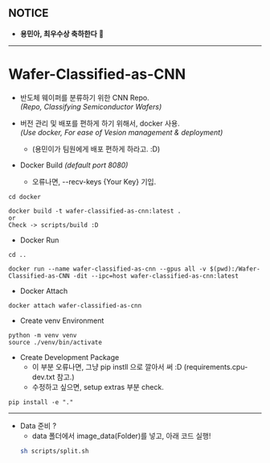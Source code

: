 ## NOTICE
- <b>용민아, 최우수상 축하한다</b> 👋  

<hr>

# Wafer-Classified-as-CNN

- 반도체 웨이퍼를 분류하기 위한 CNN Repo.<br>
*(Repo, Classifying Semiconductor Wafers)*

- 버전 관리 및 배포를 편하게 하기 위해서, docker 사용.<br>
*(Use docker, For ease of Vesion management & deployment)*
    - (용민이가 팀원에게 배포 편하게 하라고. :D)

- Docker Build *(default port 8080)*
    - 오류나면, --recv-keys {Your Key} 기입.
```
cd docker

docker build -t wafer-classified-as-cnn:latest . 
or 
Check -> scripts/build :D 
```

- Docker Run
```
cd .. 

docker run --name wafer-classified-as-cnn --gpus all -v $(pwd):/Wafer-Classified-as-CNN -dit --ipc=host wafer-classified-as-cnn:latest 
```

- Docker Attach
```
docker attach wafer-classified-as-cnn
```

- Create venv Environment
```
python -m venv venv
source ./venv/bin/activate
```

- Create Development Package 
    - 이 부분 오류나면, 그냥 pip instll 으로 깔아서 써 :D (requirements.cpu-dev.txt 참고.)
    - 수정하고 싶으면, setup extras 부분 check.
```
pip install -e "."
```

<hr>

- Data 준비 ? 
    - data 폴더에서 image_data(Folder)를 넣고, 아래 코드 실행!
    ```sh 
    sh scripts/split.sh
    ```
